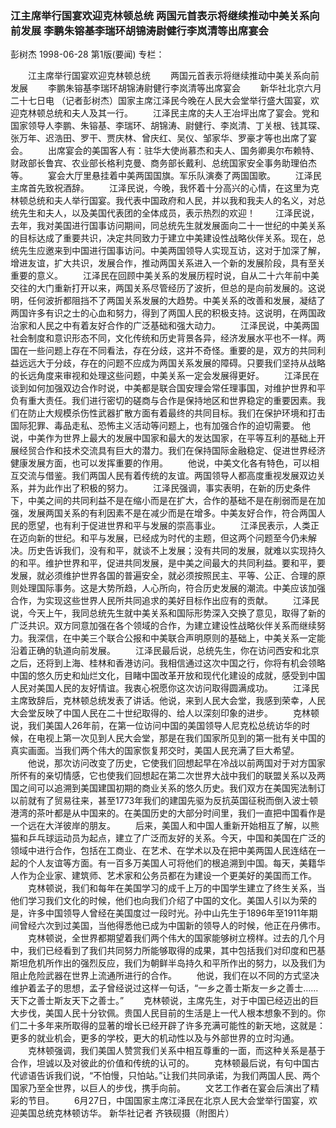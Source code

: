 ### 江主席举行国宴欢迎克林顿总统  两国元首表示将继续推动中美关系向前发展  李鹏朱镕基李瑞环胡锦涛尉健行李岚清等出席宴会
彭树杰
1998-06-28
第1版(要闻)
专栏：

　　江主席举行国宴欢迎克林顿总统
　　两国元首表示将继续推动中美关系向前发展
　　李鹏朱镕基李瑞环胡锦涛尉健行李岚清等出席宴会
　　新华社北京六月二十七日电 （记者彭树杰）国家主席江泽民今晚在人民大会堂举行盛大国宴，欢迎克林顿总统和夫人及其一行。
　　江泽民主席的夫人王冶坪出席了宴会。党和国家领导人李鹏、朱镕基、李瑞环、胡锦涛、尉健行、李岚清、丁关根、钱其琛、张万年、迟浩田、罗干、贾庆林、曾庆红、吴仪、邹家华、罗豪才等也出席了宴会。
　　出席宴会的美国客人有：驻华大使尚慕杰和夫人、国务卿奥尔布赖特、财政部长鲁宾、农业部长格利克曼、商务部长戴利、总统国家安全事务助理伯杰等。
　　宴会大厅里悬挂着中美两国国旗。军乐队演奏了两国国歌。
　　江泽民主席首先致祝酒辞。
　　江泽民说，今晚，我怀着十分高兴的心情，在这里为克林顿总统和夫人举行国宴。我代表中国政府和人民，并以我和我夫人的名义，对总统先生和夫人，以及美国代表团的全体成员，表示热烈的欢迎！
　　江泽民说，去年，我对美国进行国事访问期间，同总统先生就发展面向二十一世纪的中美关系的目标达成了重要共识，决定共同致力于建立中美建设性战略伙伴关系。现在，总统先生应邀来到中国进行国事访问。中美两国领导人实现互访，这对于加深了解，增进友谊，扩大共识，发展合作，推动两国关系进入一个新的发展阶段，具有至关重要的意义。
　　江泽民在回顾中美关系的发展历程时说，自从二十六年前中美交往的大门重新打开以来，两国关系尽管经历了波折，但总的是向前发展的。这说明，任何波折都阻挡不了两国关系发展的大趋势。中美关系的改善和发展，凝结了两国许多有识之士的心血和努力，得到了两国人民的积极支持。这说明，在两国政治家和人民之中有着友好合作的广泛基础和强大动力。
　　江泽民说，中美两国社会制度和意识形态不同，文化传统和历史背景各异，经济发展水平也不一样。两国在一些问题上存在不同看法，存在分歧，这并不奇怪。重要的是，双方的共同利益远远大于分歧，存在的问题不应成为两国关系发展的障碍。只要我们坚持从战略的长远角度来审视和处理这些问题，中美关系一定会发展得更好。
　　江泽民在谈到如何加强双边合作时说，中美都是联合国安理会常任理事国，对维护世界和平负有重大责任。我们进行密切的磋商与合作是保持地区和世界稳定的重要因素。我们在防止大规模杀伤性武器扩散方面有着最终的共同目标。我们在保护环境和打击国际犯罪、毒品走私、恐怖主义活动等问题上，也有加强合作的迫切需要。
    他说，中美作为世界上最大的发展中国家和最大的发达国家，在平等互利的基础上开展经贸合作和技术交流具有巨大的潜力。我们在保持国际金融稳定、促进世界经济健康发展方面，也可以发挥重要的作用。
　　他说，中美文化各有特色，可以相互交流与借鉴。我们两国人民有着传统的友谊。两国领导人都高度重视发展双边关系，并为此作出了积极的努力。
　　江泽民强调，事实表明，在新的历史条件下，中美之间的共同利益不是在缩小而是在扩大，合作的基础不是在削弱而是在加强，发展两国关系的有利因素不是在减少而是在增多。中美友好合作，符合两国人民的愿望，也有利于促进世界和平与发展的崇高事业。
　　江泽民表示，人类正在迈向新的世纪。和平与发展，已经成为时代的主题，但这两个问题至今仍未解决。历史告诉我们，没有和平，就谈不上发展；没有共同的发展，就难以实现持久的和平。维护世界和平，促进共同发展，是中美之间最大的共同利益。要和平，要发展，就必须维护世界各国的普遍安全，就必须按照民主、平等、公正、合理的原则处理国际事务。这是大势所趋，人心所向，符合历史发展的潮流。中美应该加强合作，为实现这些世界人民所共同追求的美好目标作出应有的贡献。
　　江泽民说，今天上午，我同总统先生就中美关系和国际形势深入交换了意见，取得了新的广泛共识。双方同意加强在各个领域的合作，为建立建设性战略伙伴关系而继续努力。我深信，在中美三个联合公报和中美联合声明原则的基础上，中美关系一定能沿着正确的轨道向前发展。
　　江泽民最后说，总统先生，你在访问西安和北京之后，还将到上海、桂林和香港访问。我相信通过这次中国之行，你将有机会领略中国的悠久历史和灿烂文化，目睹中国改革开放和现代化建设的成就，感受到中国人民对美国人民的友好情谊。我衷心祝愿你这次访问取得圆满成功。
　　江泽民主席致辞后，克林顿总统发表了讲话。他说，来到人民大会堂，我感到荣幸，人民大会堂反映了中国人民在二十世纪取得的、给人以深刻印象的进步。
　　克林顿说，我们美国人26年前，在第一位访问中国的美国领导人尼克松总统访华的时候，在电视上第一次见到人民大会堂，那是在我们国家所见到的第一批有关中国的真实画面。当我们两个伟大的国家恢复邦交时，美国人民充满了巨大希望。
　　他说，那次访问改变了历史，它使我们回想起早在冷战以前两国对于对方国家所怀有的亲切情感，它也使我们回想起在第二次世界大战中我们的联盟关系以及两国之间可以追溯到美国建国初期的商业关系的悠久历史。我们双方在美国宪法制订以前就有了贸易往来，甚至1773年我们的建国先驱为反抗英国征税而倒入波士顿港湾的茶叶都是从中国来的。在美国历史的大部分时间里，我们一直把中国看作是一个远在大洋彼岸的朋友。
　　后来，美国人和中国人重新开始相互了解，以熊猫和乒乓球运动员为起点，建立了广泛而友好的关系。今天，中国和美国在广泛的领域中进行合作，包括在工商业、在艺术、在学术以及在把中美两国人民连结在一起的个人友谊等方面。有一百多万美国人可将他们的根追溯到中国。每天，美籍华人作为企业家、建筑师、艺术家和公务员都在为建设一个更美好的美国而工作。
　　克林顿说，我们和每年在美国学习的成千上万的中国学生建立了终生关系，当他们学习我们文化的时候，他们也向我们介绍了中国的文化。美国人引以为荣的是，许多中国领导人曾经在美国度过一段时光。孙中山先生于1896年至1911年期间曾经六次到过美国，当他得悉他已成为中国新的领导人的时候，他正在丹佛市。
　　克林顿说，全世界都期望着我们两个伟大的国家能够树立榜样。过去的几个月中，我们已经看到了我们共同努力所能够取得的成果，其中包括我们对印度和巴基斯坦危机所作出的强烈反应，我们为朝鲜半岛持久和平所作出的努力，以及我们为阻止危险武器在世界上流通所进行的合作。
　　他说，我们在以不同的方式坚决维护着孟子的思想，孟子曾经说过这样一句话，“一乡之善士斯友一乡之善士……天下之善士斯友天下之善士。”
　　克林顿说，主席先生，对于中国已经迈出的巨大步伐，美国人民十分钦佩。贵国人民目前的生活是上一代人根本想象不到的。你们二十多年来所取得的显著的增长已经开辟了许多充满可能性的新天地，这就是：更多的就业机会，更多的学校，更大的机动性以及与外部世界的立时沟通。
　　克林顿强调，我们美国人赞赏我们关系中相互尊重的一面，而这种关系是基于合作，坦诚以及对彼此的价值和传统的认可的。
　　克林顿最后说，有句中国古代谚语告诉我们说，“不怕慢，只怕站。”让我们共同承诺，为我们两国人民、两个国家乃至全世界，以巨人的步伐，携手向前。
　　文艺工作者在宴会后演出了精彩的节目。
　　6月27日，中国国家主席江泽民在北京人民大会堂举行国宴，欢迎美国总统克林顿访华。  新华社记者  齐铁砚摄（附图片）
